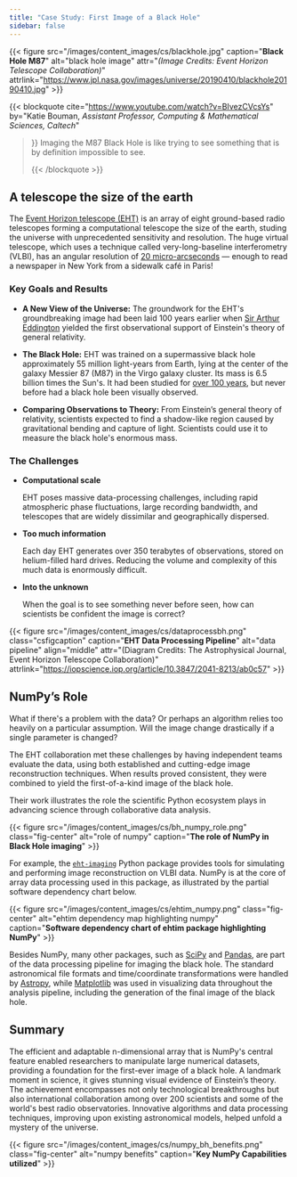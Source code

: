 ```yaml
---
title: "Case Study: First Image of a Black Hole"
sidebar: false
---
```


{{< figure src="/images/content_images/cs/blackhole.jpg" caption="**Black Hole M87**" alt="black hole image" attr="*(Image Credits: Event Horizon Telescope Collaboration)*" attrlink="https://www.jpl.nasa.gov/images/universe/20190410/blackhole20190410.jpg" >}}

{{< blockquote cite="https://www.youtube.com/watch?v=BIvezCVcsYs" by="Katie Bouman, *Assistant Professor, Computing & Mathematical Sciences, Caltech*"
> }} Imaging the M87 Black Hole is like trying to see something that is by definition impossible to see. 
> 
> {{< /blockquote >}}

## A telescope the size of the earth

The [Event Horizon telescope (EHT)](https://eventhorizontelescope.org) is an array of eight ground-based radio telescopes forming a computational telescope the size of the earth, studing the universe with unprecedented sensitivity and resolution.  The huge virtual telescope,  which uses a technique called very-long-baseline interferometry (VLBI), has an angular resolution of [20 micro-arcseconds][resolution] — enough to read a newspaper in New York from a sidewalk café in Paris!

### Key Goals and Results

* **A New View of the Universe:** The groundwork for the EHT's groundbreaking image had been laid 100 years earlier when [Sir Arthur Eddington][eddington] yielded the first observational support of Einstein's theory of general relativity.

* **The Black Hole:** EHT was trained on a supermassive black hole approximately 55 million light-years from Earth, lying at the center of the galaxy Messier 87 (M87) in the Virgo galaxy cluster. Its mass is 6.5 billion times the Sun's. It had been studied for [over 100 years](https://www.jpl.nasa.gov/news/news.php?feature=7385), but never before had a black hole been visually observed.

* **Comparing Observations to Theory:** From Einstein’s general theory of relativity, scientists expected to find a shadow-like region caused by gravitational bending and capture of light. Scientists could use it to measure the black hole's enormous mass.

### The Challenges

* **Computational scale**

    EHT poses massive data-processing challenges, including rapid atmospheric phase fluctuations, large recording bandwidth, and telescopes that are widely dissimilar and geographically dispersed.

* **Too much information**

    Each day EHT generates over 350 terabytes of observations, stored on helium-filled hard drives. Reducing the volume and complexity of this much data is enormously difficult.

* **Into the unknown**

    When the goal is to see something never before seen, how can scientists be confident the image is correct?

{{< figure src="/images/content_images/cs/dataprocessbh.png" class="csfigcaption" caption="**EHT Data Processing Pipeline**" alt="data pipeline" align="middle" attr="(Diagram Credits: The Astrophysical Journal, Event Horizon Telescope Collaboration)" attrlink="https://iopscience.iop.org/article/10.3847/2041-8213/ab0c57" >}}

## NumPy’s Role

What if there's a problem with the data? Or perhaps an algorithm relies too heavily on a particular assumption. Will the image change drastically if a single parameter is changed?

The EHT collaboration met these challenges by having independent teams evaluate the data, using both established and cutting-edge image reconstruction techniques. When results proved consistent, they were combined to yield the first-of-a-kind image of the black hole.

Their work illustrates the role the scientific Python ecosystem plays in advancing science through collaborative data analysis.

{{< figure src="/images/content_images/cs/bh_numpy_role.png" class="fig-center" alt="role of numpy" caption="**The role of NumPy in Black Hole imaging**" >}}

For example, the [`eht-imaging`][ehtim] Python package provides tools for simulating and performing image reconstruction on VLBI data. NumPy is at the core of array data processing used in this package, as illustrated by the partial software dependency chart below.

{{< figure src="/images/content_images/cs/ehtim_numpy.png" class="fig-center" alt="ehtim dependency map highlighting numpy" caption="**Software dependency chart of ehtim package highlighting NumPy**" >}}

Besides NumPy, many other packages, such as [SciPy](https://www.scipy.org) and [Pandas](https://pandas.io), are part of the data processing pipeline for imaging the black hole. The standard astronomical file formats and time/coordinate transformations were handled by [Astropy][astropy], while [Matplotlib][mpl] was used in visualizing data throughout the analysis pipeline, including the generation of the final image of the black hole.

## Summary

The efficient and adaptable n-dimensional array that is NumPy's central feature enabled researchers to manipulate large numerical datasets, providing a foundation for the first-ever image of a black hole. A landmark moment in science, it gives stunning visual evidence of Einstein’s theory. The achievement encompasses not only technological breakthroughs but also international collaboration among over 200 scientists and some of the world's best radio observatories.  Innovative algorithms and data processing techniques, improving upon existing astronomical models, helped unfold a mystery of the universe.

{{< figure src="/images/content_images/cs/numpy_bh_benefits.png" class="fig-center" alt="numpy benefits" caption="**Key NumPy Capabilities utilized**" >}}

[resolution]: https://eventhorizontelescope.org/press-release-april-10-2019-astronomers-capture-first-image-black-hole

[eddington]: https://en.wikipedia.org/wiki/Eddington_experiment

[ehtim]: https://github.com/achael/eht-imaging

[astropy]: https://www.astropy.org/
[mpl]: https://matplotlib.org/
